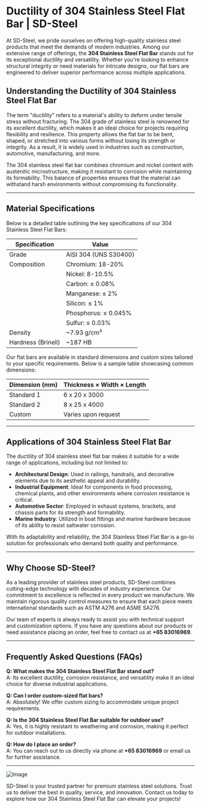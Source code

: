 # Ductility of 304 Stainless Steel Flat Bar | SD-Steel

At SD-Steel, we pride ourselves on offering high-quality stainless steel products that meet the demands of modern industries. Among our extensive range of offerings, the **304 Stainless Steel Flat Bar** stands out for its exceptional ductility and versatility. Whether you're looking to enhance structural integrity or need materials for intricate designs, our flat bars are engineered to deliver superior performance across multiple applications.

## Understanding the Ductility of 304 Stainless Steel Flat Bar

The term "ductility" refers to a material's ability to deform under tensile stress without fracturing. The 304 grade of stainless steel is renowned for its excellent ductility, which makes it an ideal choice for projects requiring flexibility and resilience. This property allows the flat bar to be bent, shaped, or stretched into various forms without losing its strength or integrity. As a result, it is widely used in industries such as construction, automotive, manufacturing, and more.

The 304 stainless steel flat bar combines chromium and nickel content with austenitic microstructure, making it resistant to corrosion while maintaining its formability. This balance of properties ensures that the material can withstand harsh environments without compromising its functionality.

---

## Material Specifications

Below is a detailed table outlining the key specifications of our 304 Stainless Steel Flat Bars:

| Specification       | Value                       |
|---------------------|-----------------------------|
| Grade               | AISI 304 (UNS S30400)       |
| Composition          | Chromium: 18-20%            |
|                      | Nickel: 8-10.5%             |
|                      | Carbon: ≤ 0.08%             |
|                      | Manganese: ≤ 2%             |
|                      | Silicon: ≤ 1%               |
|                      | Phosphorus: ≤ 0.045%        |
|                      | Sulfur: ≤ 0.03%             |
| Density              | ~7.93 g/cm³                 |
| Hardness (Brinell)   | ~187 HB                     |

Our flat bars are available in standard dimensions and custom sizes tailored to your specific requirements. Below is a sample table showcasing common dimensions:

| Dimension (mm) | Thickness × Width × Length |
|----------------|----------------------------|
| Standard 1     | 6 x 20 x 3000              |
| Standard 2     | 8 x 25 x 4000              |
| Custom         | Varies upon request        |

---

## Applications of 304 Stainless Steel Flat Bar

The ductility of 304 stainless steel flat bar makes it suitable for a wide range of applications, including but not limited to:

- **Architectural Design**: Used in railings, handrails, and decorative elements due to its aesthetic appeal and durability.
- **Industrial Equipment**: Ideal for components in food processing, chemical plants, and other environments where corrosion resistance is critical.
- **Automotive Sector**: Employed in exhaust systems, brackets, and chassis parts for its strength and formability.
- **Marine Industry**: Utilized in boat fittings and marine hardware because of its ability to resist saltwater corrosion.

With its adaptability and reliability, the 304 Stainless Steel Flat Bar is a go-to solution for professionals who demand both quality and performance.

---

## Why Choose SD-Steel?

As a leading provider of stainless steel products, SD-Steel combines cutting-edge technology with decades of industry experience. Our commitment to excellence is reflected in every product we manufacture. We maintain rigorous quality control measures to ensure that each piece meets international standards such as ASTM A276 and ASME SA276. 

Our team of experts is always ready to assist you with technical support and customization options. If you have any questions about our products or need assistance placing an order, feel free to contact us at **+65 83016969**.

---

## Frequently Asked Questions (FAQs)

**Q: What makes the 304 Stainless Steel Flat Bar stand out?**  
A: Its excellent ductility, corrosion resistance, and versatility make it an ideal choice for diverse industrial applications.

**Q: Can I order custom-sized flat bars?**  
A: Absolutely! We offer custom sizing to accommodate unique project requirements.

**Q: Is the 304 Stainless Steel Flat Bar suitable for outdoor use?**  
A: Yes, it is highly resistant to weathering and corrosion, making it perfect for outdoor installations.

**Q: How do I place an order?**  
A: You can reach out to us directly via phone at **+65 83016969** or email us for further assistance.

---

![Image](https://github.com/user-attachments/assets/2567258e-e124-4816-932d-1809bd27ef0b)

SD-Steel is your trusted partner for premium stainless steel solutions. Trust us to deliver the best in quality, service, and innovation. Contact us today to explore how our 304 Stainless Steel Flat Bar can elevate your projects!